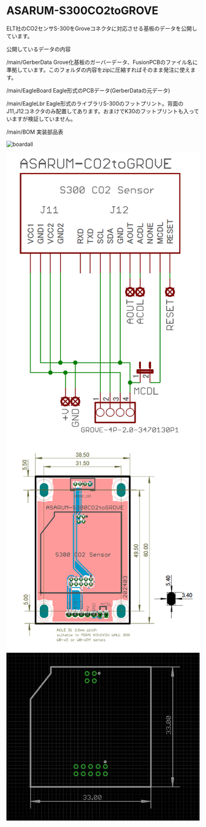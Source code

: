 # ASARUM-S300CO2toGROVE
ELT社のCO2センサS-300をGroveコネクタに対応させる基板のデータを公開しています。

公開しているデータの内容

/main/GerberData  Grove化基板のガーバーデータ、FusionPCBのファイル名に準拠しています。このフォルダの内容をzipに圧縮すればそのまま発注に使えます。

/main/EagleBoard  Eagle形式のPCBデータ(GerberDataの元データ)

/main/EagleLbr    Eagle形式のライブラリS-300のフットプリント。背面のJ11,J12コネクタのみ配置してあります。おまけでK30のフットプリントも入っていますが検証していません。

/main/BOM         実装部品表  

![boardall](https://github.com/user-attachments/assets/1e4d8153-3a55-433f-95e6-f165f9007631)


![image](https://github.com/H-Kurosaki/ASARUM-S300CO2toGROVE/blob/main/sch.png)
![image](https://github.com/H-Kurosaki/ASARUM-S300CO2toGROVE/blob/main/brd.png)
![image](https://github.com/H-Kurosaki/ASARUM-S300CO2toGROVE/blob/main/footprint.png)

